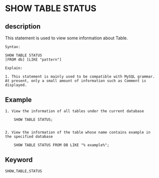 # SHOW TABLE STATUS

## description

This statement is used to view some information about Table.

    Syntax:

    SHOW TABLE STATUS
    [FROM db] [LIKE "pattern"]

    Explain:

    1. This statement is mainly used to be compatible with MySQL grammar. At present, only a small amount of information such as Comment is displayed.

## Example

    1. View the information of all tables under the current database
    
        SHOW TABLE STATUS;
    
    
    2. View the information of the table whose name contains example in the specified database
    
        SHOW TABLE STATUS FROM DB LIKE "% example%";

## Keyword

    SHOW,TABLE,STATUS
